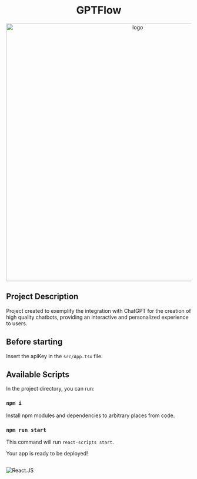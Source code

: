 <h1 align="center">GPTFlow</h1>

 <div align="center">
<img width="700" border-radius="50%" alt="logo" src="https://user-images.githubusercontent.com/94935750/236377506-6cb8a6c0-68cb-4ad6-b31b-fbf29af8a04d.png">
</div>


## Project Description

<p align="start">Project created to exemplify the integration with ChatGPT for the creation of high quality chatbots, providing an interactive and personalized experience to users.</p>

## Before starting

Insert the apiKey in the `src/App.tsx` file.


## Available Scripts

In the project directory, you can run:

### `npm i`

Install npm modules and dependencies to arbitrary places from code.

### `npm run start`

This command will run `react-scripts start`.

Your app is ready to be deployed!

##

![React.JS](https://img.shields.io/badge/ReactJS-20232A?style=for-the-badge&logo=react&logoColor=61DAFB)

